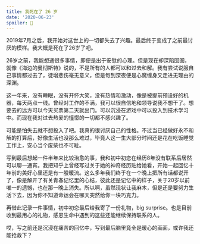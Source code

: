 ```yaml
---
title: 我死在了 26 岁
date: '2020-06-23'
spoiler: 
---
```


2019年7月之后，我开始对这世上的一切都失去了兴趣。最后终于变成了之前最讨厌的模样。我大概是死在了26岁了吧。

26岁之前，我能想通很多事情，即便是出于安慰的心理。但是现在却深陷囹圄，就像《海边的曼彻斯特》说的，不是所有的人都可以和过去和解。我有尝试说服自己事情都过去了，徒增悲伤毫无意义，但是每到深夜便是心魔缠身又走进无理由的深渊。

这一年来，没有睡眠，没有开怀大笑，没有热情和激动，像是被提前预设好的机器，每天两点一线。曾经对工作的不满，我可以很自信地和领导说我不想干了。想要去的远方可以今天买票第二天就出门。可以沉浸在游戏中可以投入到技术学习中。而现在我对过去热爱的憧憬的一切都不感兴趣了。

可能是怕失去就不想投入了吧。我真的很讨厌自己的性格。不过当已经做好永不和解的打算后，好像生活也没那么难过，毕竟人这一生大部分时间还是花在吃饭睡觉工作上，安心当个废柴也不可耻。

写到最后想起一件半年来比较治愈的事，我和初中初恋在经历8年没有联系后居然可以聊一通宵。我把知乎上曾经写过关于她的神奇经历贴给她看，开始一起回忆十年前的美好心里还是有一股暖流。这么多年我们终于在一个晚上把所有话都说开了，像是解开了有关青春记忆里的心结，彼此还是记忆中的样子，关于20岁以前唯一的遗憾，也在那一晚上消失。所以啊，虽然现状让我麻木，但是还是要努力生活下去，因为你不知道命运会在哪天突然给你一块巧克力。

再借此记录一件事情，初中初恋最后给我寄了一份礼物，big surprise。也是目前收到最用心的礼物，感恩生命中遇到的这些还能继续保持联系的人。

哎，写之前还是沉浸在痛苦的回忆中，写到最后脑里竟全是暖心的画面，或许我还能抢救下？
